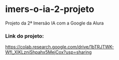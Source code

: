 # imers-o-ia-2-projeto
Projeto da 2ª Imersão IA com a Google da Alura
### Link do projeto:
https://colab.research.google.com/drive/1bTRJTWK-Wfl_XlKLzniShpahx5MejCox?usp=sharing
